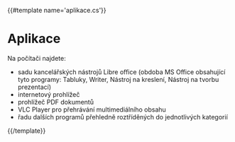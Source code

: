 {{#template name='aplikace.cs'}}

# Aplikace

Na počítači najdete:

* sadu kancelářských nástrojů Libre office (obdoba MS Office obsahující tyto programy: Tabluky, Writer, Nástroj na kreslení, Nástroj na tvorbu prezentací)
* internetový prohlížeč
* prohlížeč PDF dokumentů
* VLC Player pro přehrávání multimediálního obsahu
* řadu dalších programů přehledně roztříděných do jednotlivých kategorií

{{/template}}